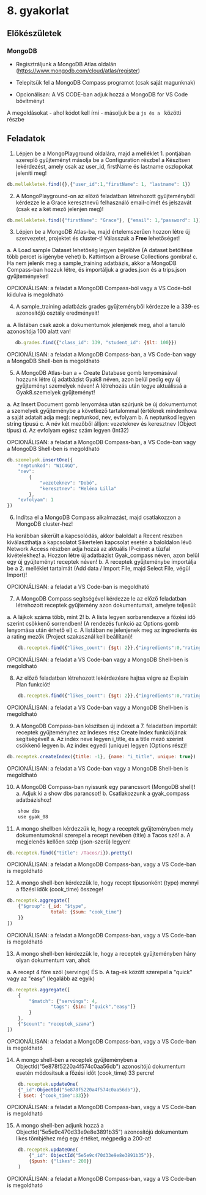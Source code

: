 # 8. gyakorlat

## Előkészületek

### MongoDB
+ Regisztráljunk a MongoDB Atlas oldalán (https://www.mongodb.com/cloud/atlas/register)
+ Telepítsük fel a MongoDB Compass programot (csak saját magunknak)

+ Opcionálisan: A VS CODE-ban adjuk hozzá a MongoDB for VS Code bővítményt

A megoldásokat - ahol kódot kell írni - másoljuk be a ```js és a ``` közötti részbe


## Feladatok
1.	Lépjen be a MongoPlayground oldalára, majd a melléklet 1. pontjában szereplő gyűjteményt másolja be a Configuration részbe!
a Készítsen lekérdezést, amely csak az user_id, firstName és lastname oszlopokat jeleníti meg!

```js
db.mellekletek.find({},{"user_id":1,"firstName": 1, "lastname": 1})
```

2.	A MongoPlayground-on az előző feladatban létrehozott gyűjteményből kérdezze le a Grace keresztnevű felhasználó email-címét és jelszavát (csak ez a két mező jelenjen meg)!

```js
db.mellekletek.find({"firstName": "Grace"}, {"email": 1,"password": 1})
```

3. Lépjen be a MongoDB Atlas-ba, majd értelemszerűen hozzon létre új szervezetet, projektet és cluster-t! Válasszuk a **Free** lehetőséget!

a. A Load sample Dataset lehetőség legyen bejelölve    (A dataset betöltése több percet is igénybe vehet)
b. Kattintson a Browse Collections gombra!
c. Ha nem jelenik meg a sample_training adatbázis, akkor a MongoDB Compass-ban hozzuk létre, és importáljuk a grades.json és a trips.json gyűjteményeket!

OPCIONÁLISAN: a feladat a MongoDB Compass-ból vagy a VS Code-ból kiidulva is megoldható

4.  A sample_training adatbázis grades gyűjteményből kérdezze le a 339-es azonosítójú osztály eredményeit!

a. A listában csak azok a dokumentumok jelenjenek meg, ahol a tanuló azonosítója 100 alatt van!

```js
   db.grades.find({"class_id": 339, "student_id": {$lt: 100}})
```

OPCIONÁLISAN: a feladat a MongoDB Compass-ban, a VS Code-ban vagy a MongoDB Shell-ben is megoldható

5. A MongoDB Atlas-ban a + Create Database gomb lenyomásával  hozzunk létre új adatbázist Gyak8 néven, azon belül pedig egy új gyűjteményt szemelyek néven! A létrehozás után tegye aktuálissá a Gyak8.szemelyek gyűjteményt!
   
a. Az Insert Document gomb lenyomása után szúrjunk be új dokumentumot a szemelyek gyűjteménybe a következő tartalommal (értéknek mindenhova a saját adatait adja meg):  neptunkod, nev,  evfolyam
b. A neptunkod legyen string típusú
c. A név két mezőből álljon: vezeteknev és keresztnev (Object típus)
d. Az evfolyam egész szám legyen (Int32)

OPCIONÁLISAN: a feladat a MongoDB Compass-ban, a VS Code-ban vagy a MongoDB Shell-ben is megoldható

```js
db.szemelyek.insertOne({
    "neptunkod": "W1C4GQ",
    "nev":
        {
            "vezeteknev": "Dobó",
            "keresztnev": "Heléna Lilla"
        },
    "evfolyam": 1
})
```

6. Indítsa el a MongoDB Compass alkalmazást, majd csatlakozzon a MongoDB cluster-hez! 

Ha korábban sikerült a kapcsolódás, akkor baloldalt a Recent részben kiválaszthatja a kapcsolatot
Sikertelen kapcsolat esetén a baloldalon lévő Network Access részben adja hozzá az aktuális IP-címét a tűzfal kivételekhez!
a. Hozzon létre új adatbázist Gyak_compass néven, azon belül egy új gyújteményt receptek néven!
b. A receptek gyűjteménybe importálja be a 2. melléklet tartalmát (Add data / Import File, majd Select File, végül Import)!

OPCIONÁLISAN: a feladat a VS Code-ban is megoldható


7. A MongoDB Compass segítségével kérdezze le az előző feladatban létrehozott receptek gyűjtemény azon dokumentumait, amelyre teljesül:

a. A lájkok száma több, mint 2!
b.  A lista legyen sorbarendezve a főzési idő szerint csökkenő sorrendben! (A rendezés funkció az Options gomb lenyomása után érhető el)
c. A listában ne jelenjenek meg az ingredients és a rating mezők (Project szakasznál kell beállítani)!

```js
    db.receptek.find({"likes_count": {$gt: 2}},{"ingredients":0,"ratings":0}).sort("cook_time": -1)
```

OPCIONÁLISAN: a feladat a VS Code-ban vagy a MongoDB Shell-ben is megoldható

8. Az előző feladatban létrehozott lekérdezésre hajtsa végre az Explain Plan funkciót!

```js
    db.receptek.find({"likes_count": {$gt: 2}},{"ingredients":0,"ratings":0}).sort("cook_time": -1).explain("executionStats")
```

OPCIONÁLISAN: a feladat a VS Code-ban vagy a MongoDB Shell-ben is megoldható

9. A MongoDB Compass-ban készítsen új indexet a 7. feladatban importált receptek gyűjteményhez az Indexes rész Create Index funkciójának segítségével!
a. Az index neve legyen i_title, és a title mező szerint csökkenő legyen
b. Az index  egyedi (unique) legyen (Options rész)!

```js
db.receptek.createIndex({title: -1}, {name: "i_title", unique: true})
```

OPCIONÁLISAN: a feladat a VS Code-ban vagy a MongoDB Shell-ben is megoldható

10. A MongoDB Compass-ban nyissunk egy parancssort (MongoDB shell)!
a. Adjuk ki a show dbs parancsot!
b. Csatlakozzunk a gyak_compass adatbázishoz!

```js
    show dbs
    use gyak_08
```

11. A mongo shellben kérdezzük le, hogy a receptek gyűjteményben mely dokumentumoknál szerepel a recept nevében (title) a Tacos szó!
a. A megjelenés kellően szép (json-szerű) legyen!

```js
db.receptek.find({"title": /Tacos/i}).pretty()
```
OPCIONÁLISAN: a feladat a MongoDB Compass-ban, vagy a VS Code-ban is megoldható

12. A mongo shell-ben kérdezzük le, hogy recept  típusonként (type) mennyi a főzési idők (cook_time) összege!

```js
db.receptek.aggregate([
    {"$group": {_id: "$type",
                total: {$sum: "cook_time"}
    }}
])
```
OPCIONÁLISAN: a feladat a MongoDB Compass-ban, vagy a VS Code-ban is megoldható

13. A mongo shell-ben kérdezzük le, hogy a receptek gyűjteményben hány olyan dokumentum van, ahol:

a. A recept 4 főre szól (servings) ÉS
b. A tag-ek között szerepel a "quick" vagy az "easy" (legalább az egyik)


```js
db.receptek.aggregate([
    {
        "$match": {"servings": 4,
                "tags": {$in: ["quick","easy"]}
        }
    },
    {"$count": "receptek_szama"}
])

```

OPCIONÁLISAN: a feladat a MongoDB Compass-ban, vagy a VS Code-ban is megoldható

14. A mongo shell-ben a receptek gyűjteményben a ObjectId("5e878f5220a4f574c0aa56db") azonosítójú dokumentum esetén módosítsuk a főzési időt (cook_time) 33 percre!

```js
    db.receptek.updateOne(
    {"_id":ObjectId("5e878f5220a4f574c0aa56db")},
    { $set: {"cook_time":33}})
```

OPCIONÁLISAN: a feladat a MongoDB Compass-ban, vagy a VS Code-ban is megoldható

15. A mongo shell-ben adjunk hozzá a ObjectId("5e5e9c470d33e9e8e3891b35") azonosítójú dokumentum likes tömbjéhez még egy értéket, mégpedig a 200-at!


```js
    db.receptek.updateOne(
        {"_id": ObjectId("5e5e9c470d33e9e8e3891b35")},
        {$push: {"likes": 200}}
    )
```

OPCIONÁLISAN: a feladat a MongoDB Compass-ban, vagy a VS Code-ban is megoldható
